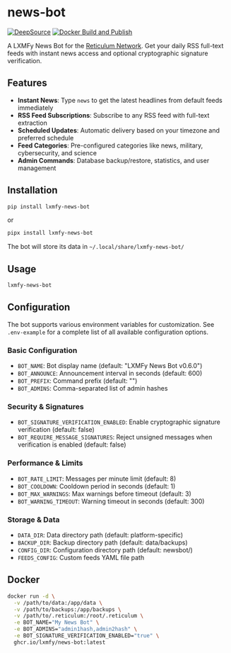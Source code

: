 # news-bot

[![DeepSource](https://app.deepsource.com/gh/lxmfy/news-bot.svg/?label=active+issues&show_trend=true&token=TmzSjR084Xg7-r03jSZ2WniW)](https://app.deepsource.com/gh/lxmfy/news-bot/)
[![Docker Build and Publish](https://github.com/lxmfy/news-bot/actions/workflows/docker-publish.yml/badge.svg)](https://github.com/lxmfy/news-bot/actions/workflows/docker-publish.yml)

A LXMFy News Bot for the [Reticulum Network](https://github.com/markqvist/Reticulum). Get your daily RSS full-text feeds with instant news access and optional cryptographic signature verification.

## Features

- **Instant News**: Type `news` to get the latest headlines from default feeds immediately
- **RSS Feed Subscriptions**: Subscribe to any RSS feed with full-text extraction
- **Scheduled Updates**: Automatic delivery based on your timezone and preferred schedule
- **Feed Categories**: Pre-configured categories like news, military, cybersecurity, and science
- **Admin Commands**: Database backup/restore, statistics, and user management

## Installation

```bash
pip install lxmfy-news-bot
```

or

```bash
pipx install lxmfy-news-bot
```

The bot will store its data in `~/.local/share/lxmfy-news-bot/` 


## Usage

```bash
lxmfy-news-bot
```

## Configuration

The bot supports various environment variables for customization. See `.env-example` for a complete list of all available configuration options.

### Basic Configuration
- `BOT_NAME`: Bot display name (default: "LXMFy News Bot v0.6.0")
- `BOT_ANNOUNCE`: Announcement interval in seconds (default: 600)
- `BOT_PREFIX`: Command prefix (default: "")
- `BOT_ADMINS`: Comma-separated list of admin hashes

### Security & Signatures
- `BOT_SIGNATURE_VERIFICATION_ENABLED`: Enable cryptographic signature verification (default: false)
- `BOT_REQUIRE_MESSAGE_SIGNATURES`: Reject unsigned messages when verification is enabled (default: false)

### Performance & Limits
- `BOT_RATE_LIMIT`: Messages per minute limit (default: 8)
- `BOT_COOLDOWN`: Cooldown period in seconds (default: 1)
- `BOT_MAX_WARNINGS`: Max warnings before timeout (default: 3)
- `BOT_WARNING_TIMEOUT`: Warning timeout in seconds (default: 300)

### Storage & Data
- `DATA_DIR`: Data directory path (default: platform-specific)
- `BACKUP_DIR`: Backup directory path (default: data/backups)
- `CONFIG_DIR`: Configuration directory path (default: newsbot/)
- `FEEDS_CONFIG`: Custom feeds YAML file path

## Docker

```bash
docker run -d \
  -v /path/to/data:/app/data \
  -v /path/to/backups:/app/backups \
  -v /path/to/.reticulum:/root/.reticulum \
  -e BOT_NAME="My News Bot" \
  -e BOT_ADMINS="admin1hash,admin2hash" \
  -e BOT_SIGNATURE_VERIFICATION_ENABLED="true" \
  ghcr.io/lxmfy/news-bot:latest
```



